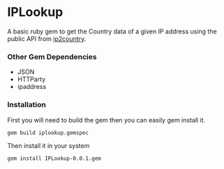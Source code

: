 # IPLookup
A basic ruby gem to get the Country data of a given IP address using the public API from [ip2country](https://ip2country.info/).

### Other Gem Dependencies
- JSON
- HTTParty
- ipaddress


### Installation
First you will need to build the gem then you can easily gem install it.

```bash
gem build iplookup.gemspec
```

Then install it in your system

```bash
gem install IPLookup-0.0.1.gem
```
